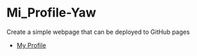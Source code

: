 # Mi_Profile-Yaw 

Create a simple webpage that can be deployed to GitHub pages
- [My Profile](https://iyaw.github.io/Mi_Profile/html-css-complete/html)
